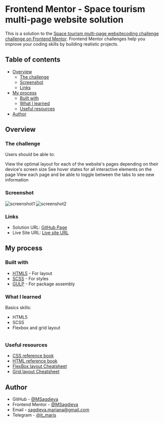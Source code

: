 # Frontend Mentor - Space tourism multi-page website solution

This is a solution to the [Space tourism multi-page websitecoding challenge challenge on Frontend Mentor](https://www.frontendmentor.io/challenges/space-tourism-multipage-website-gRWj1URZ3/hub). Frontend Mentor challenges help you improve your coding skills by building realistic projects.

## Table of contents

- [Overview](#overview)
  - [The challenge](#the-challenge)
  - [Screenshot](#screenshot)
  - [Links](#links)
- [My process](#my-process)
  - [Built with](#built-with)
  - [What I learned](#what-i-learned)
  - [Useful resources](#useful-resources)
- [Author](#author)


## Overview

### The challenge

Users should be able to:

View the optimal layout for each of the website's pages depending on their device's screen size
See hover states for all interactive elements on the page
View each page and be able to toggle between the tabs to see new information

### Screenshot

![screenshot1](https://github.com/MSagdieva/FMChallenge---Space-tourism-website)
![screenshot2](https://github.com/MSagdieva/FMChallenge---Space-tourism-website)

### Links

- Solution URL: [GitHub Page](https://github.com/MSagdieva/FMChallenge---Space-tourism-website)
- Live Site URL: [Live site URL]()

## My process

### Built with

- [HTML5](https://html5.com/) - For layout
- [SCSS](https://scss.com/) - For styles
- [GULP](https://gulpjs.com) - For package 
assembly

### What I learned
Basics skills:
- HTML5
- SCSS
- Flexbox and grid layout

```scss
``` 


### Useful resources
- [CSS reference book](https://cssreference.io/)
- [HTML reference book](https://htmlreference.io/)
- [FlexBox layout Cheatsheet](https://flexbox.help/)
- [Grid layout Cheatsheet](https://grid.layoutit.com/)

## Author

- GitHub - [@MSagdieva](https://github.com/MSagdieva/)
- Frontend Mentor - [@MSagdieva](https://www.frontendmentor.io/profile/MSagdieva)
- Email - [sagdieva.mariana@gmail.com](https://mailto:sagdieva.mariana@gmail.com)
- Telegram - [@it_maris](https://t.me/@it_maris)
